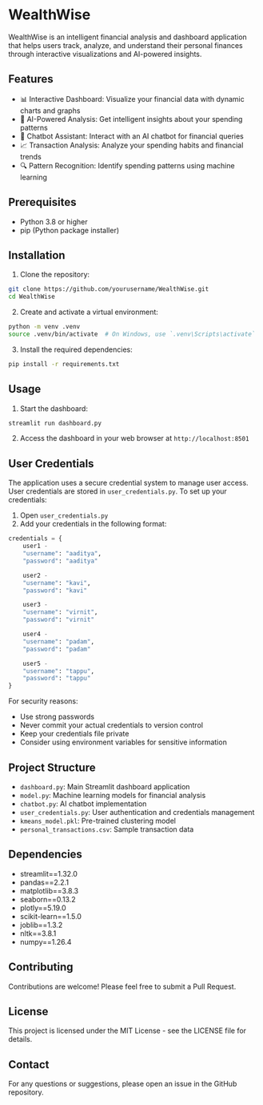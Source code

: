 # WealthWise

WealthWise is an intelligent financial analysis and dashboard application that helps users track, analyze, and understand their personal finances through interactive visualizations and AI-powered insights.

## Features

- 📊 Interactive Dashboard: Visualize your financial data with dynamic charts and graphs
- 🤖 AI-Powered Analysis: Get intelligent insights about your spending patterns
- 💬 Chatbot Assistant: Interact with an AI chatbot for financial queries
- 📈 Transaction Analysis: Analyze your spending habits and financial trends
- 🔍 Pattern Recognition: Identify spending patterns using machine learning

## Prerequisites

- Python 3.8 or higher
- pip (Python package installer)

## Installation

1. Clone the repository:
```bash
git clone https://github.com/yourusername/WealthWise.git
cd WealthWise
```

2. Create and activate a virtual environment:
```bash
python -m venv .venv
source .venv/bin/activate  # On Windows, use `.venv\Scripts\activate`
```

3. Install the required dependencies:
```bash
pip install -r requirements.txt
```

## Usage

1. Start the dashboard:
```bash
streamlit run dashboard.py
```

2. Access the dashboard in your web browser at `http://localhost:8501`

## User Credentials

The application uses a secure credential system to manage user access. User credentials are stored in `user_credentials.py`. To set up your credentials:

1. Open `user_credentials.py`
2. Add your credentials in the following format:
```python
credentials = {
    user1 - 
    "username": "aaditya",
    "password": "aaditya"

    user2 - 
    "username": "kavi",
    "password": "kavi"

    user3 - 
    "username": "virnit",
    "password": "virnit"

    user4 - 
    "username": "padam",
    "password": "padam"

    user5 - 
    "username": "tappu",
    "password": "tappu"
}
```

For security reasons:
- Use strong passwords
- Never commit your actual credentials to version control
- Keep your credentials file private
- Consider using environment variables for sensitive information

## Project Structure

- `dashboard.py`: Main Streamlit dashboard application
- `model.py`: Machine learning models for financial analysis
- `chatbot.py`: AI chatbot implementation
- `user_credentials.py`: User authentication and credentials management
- `kmeans_model.pkl`: Pre-trained clustering model
- `personal_transactions.csv`: Sample transaction data

## Dependencies

- streamlit==1.32.0
- pandas==2.2.1
- matplotlib==3.8.3
- seaborn==0.13.2
- plotly==5.19.0
- scikit-learn==1.5.0
- joblib==1.3.2
- nltk==3.8.1
- numpy==1.26.4

## Contributing

Contributions are welcome! Please feel free to submit a Pull Request.

## License

This project is licensed under the MIT License - see the LICENSE file for details.

## Contact

For any questions or suggestions, please open an issue in the GitHub repository. 